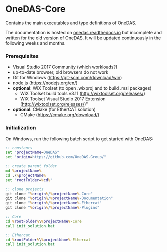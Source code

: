 # OneDAS-Core
Contains the main executables and type definitions of OneDAS.

The documentation is hosted on [onedas.readthedocs.io](https://onedas.readthedocs.io) but incomplete and written for the old version of OneDAS. It will be updated continuously in the following weeks and months.

### Prerequisites

* Visual Studio 2017 Community (which workloads?)
* up-to-date browser, old browsers do not work
* Git for Windows (https://git-scm.com/download/win)
* node.js (https://nodejs.org/en/)
* **optional**: WiX Toolset (to open .wixproj and to build .msi packages)
  * WiX Toolset build tools v3.11 (http://wixtoolset.org/releases/)
  * WiX Toolset Visual Studio 2017 Extension (http://wixtoolset.org/releases/)"
* **optional**: CMake (for EtherCAT solution)
  * CMake (https://cmake.org/download/)

### Initialization

On Windows, run the following batch script to get started with OneDAS:

```bat
:: constants
set "projectName=OneDAS"
set "origin=https://github.com/OneDAS-Group/"

:: create parent folder
md %projectName%
cd .\%projectName%
set "rootFolder=%cd%"

:: clone projects
git clone "%origin%/%projectName%-Core"
git clone "%origin%/%projectName%-Documentation"
git clone "%origin%/%projectName%-Ethercat"
git clone "%origin%/%projectName%-Plugins"

:: Core
cd %rootFolder%\%projectName%-Core
call init_solution.bat

:: Ethercat
cd %rootFolder%\%projectName%-Ethercat
call init_solution.bat
```
